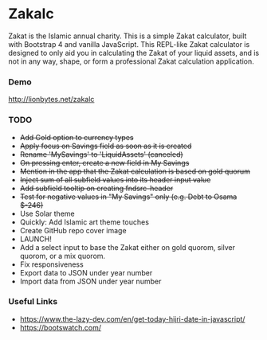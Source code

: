 # Zakalc
Zakat is the Islamic annual charity. This is a simple Zakat  calculator, built with Bootstrap 4 and vanilla JavaScript. This REPL-like Zakat calculator is designed to only aid you in calculating the Zakat of your liquid assets, and is not in any way, shape, or form a professional Zakat calculation application.

### Demo
http://lionbytes.net/zakalc

### TODO
- ~~Add Gold option to currency types~~
- ~~Apply focus on Savings field as soon as it is created~~
- ~~Rename 'MySavings' to 'LiquidAssets' (canceled)~~
- ~~On pressing enter, create a new field in My Savings~~
- ~~Mention in the app that the Zakat calculation is based on gold quorum~~
- ~~Inject sum of all subfield values into its header input value~~
- ~~Add subfield tooltip on creating fndsrc-header~~
- ~~Test for negative values in "My Savings" only (e.g. Debt to Osama $-246)~~
- Use Solar theme
- Quickly: Add Islamic art theme touches
- Create GitHub repo cover image
- LAUNCH!
- Add a select input to base the Zakat either on gold quorom, silver quorom, or a mix quorom.
- Fix responsiveness
- Export data to JSON under year number
- Import data from JSON under year number

### Useful Links
- https://www.the-lazy-dev.com/en/get-today-hijri-date-in-javascript/
- https://bootswatch.com/
